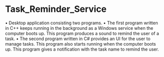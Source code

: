 # Task_Reminder_Service
•	Desktop application consisting two programs.
•	The first program written in C++ keeps running in the background as a Windows service when the computer boots up. This program produces a sound to remind the user of a task.
•	The second program written in C# provides an UI for the user to manage tasks. This program also starts running when the computer boots up. This program gives a notification with the task name to remind the user. 
